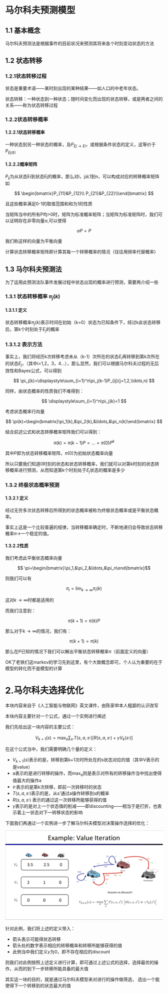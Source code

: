 # 马尔科夫预测模型
## 1.1 基本概念
马尔科夫预测法是根据事件的目前状况来预测其将来各个时刻变动状态的方法
## 1.2 状态转移
### 1.2.1状态转移过程
状态是重要术语——某时刻出现的某种结果——如人口的中老年状态。

状态转移：一种状态到一种状态；随时间变化而出现的状态转移，或是两者之间的关系——称为状态转移过程 
### 1.2.2状态转移概率
#### 1.2.2.1状态转移概率
一种状态到另一种状态的概率，及$P_{Ej \rightarrow Ei}$，或根据条件状态的定义，这等价于$P_{Ej/Ei}$
#### 1.2.2.2概率矩阵
$P_{ij}$为从状态Ei到状态Ej的概率，那么对i，j从1到n，可以构成对应的转移概率矩阵如

$$
\begin{bmatrix}P_{11}&P_{12}\\
P_{21}&P_{22}\\\end{bmatrix}
$$

且这些概率满足0-1的取值范围和和为1的性质

当矩阵当中的所有P均>0时，矩阵为标准概率矩阵；当矩阵为标准矩阵时，我们可以证明存在非零向量$\alpha$,可以使得

$$ 
\alpha P=P
$$

我们称这样的向量为平衡向量

计算状态转移概率矩阵即计算其每一个转移概率的情况（往往用频率代替概率）

## 1.3 马尔科夫预测法
为了运用此预测法队事件发展过程中状态出现的概率进行预测，需要再介绍一些
### 1.3.1 状态转移概率 $\pi_j(k)$
#### 1.3.1.1 定义
状态转移概率$\pi_j(k)$表示时间在初始（k=0）状态为已知条件下，经过k此状态转移后，第k个时刻处于$E_j$的概率
### 1.3.1.2 表示方法
事实上，我们将经历k次转移考虑未从（k-1）次所在的状态$E_i$再转移到第k次所在的状态$E_j$，（其中i=1,2，3，4$\ldots$），那么显然，我们可以根据马尔科夫过程的无后效性和Bayes公式，可以得到

$$
\pi_j(k)=\displaystyle\sum_{i=1}^n\pi_j(k-1)P_{ij}(j=1,2,\ldots,n)
$$

同样，由状态概率的性质我们不难得到：

$$
\displaystyle\sum_{i=1}^n\pi_j(k)=1
$$

考虑状态概率行向量

$$
\pi(k)=\begin{bmatrix}\pi_1(k),&\pi_2(k),&\ldots,&\pi_n(k)\end{bmatrix}
$$

结合前述公式和状态转移概率矩阵我们可以得到：

$$
\pi(k)=\pi(k-1)P=\ldots=\pi(0)P^k
$$

其中P即为状态转移概率矩阵，$\pi(0)$为初始状态概率向量

所以只要我们知道0时刻的状态和状态转移概率，我们就可以对第k时刻的状态转移概率进行预测，从而知道第k个时刻处于$E_j$状态的概率是多少
### 1.3.2 终极状态概率预测
#### 1.3.2.1 定义
经过无穷多次状态转移后所得到的状态概率被称为终极状态概率或是平衡状态概率。

事实上这是一个比较普遍的规律，当转移概率确定时，不断地递归会导致状态转移概率$\pi\rightarrow$一个稳定的值。
#### 1.3.2.2性质
我们考虑此平衡状态概率向量

$$
\pi=\begin{bmatrix}\pi_1,&\pi_2,&\ldots,&\pi_n\end{bmatrix}$$

则我们可以有

$$
\pi_i=\displaystyle\lim_{k\rightarrow\infty}\pi_i(k)
$$

这对$k\rightarrow\infty$时都是适用的

而我们注意到：

$$
\pi(k+1)=\pi(k)P
$$

那么对于$k\rightarrow\infty$的情况，我们有：

$$
\pi(k+1)=\pi(k)
$$

那么在P已知的情况下我们可以解出平衡状态转移概率$\pi$（前面定义的向量）

OK了老铁们这markov的学习先到这里，有个大致概念即可，个人认为重要的在于模型的转化而不是模型的计算

# 2.马尔科夫选择优化
本块内容来自于《人工智能与物联网》英文课件，由陈家申本人粗鄙的认识改写

本块内容主要针对一个公式，通过一个实例进行阐述

我们先给出这一块内容的主要公式：

$$
V_{k+1}(s)=\displaystyle \max_a\sum_{s^,}T(s,a,s^,)[R(s,a,s^,)+\gamma V_k(s^,)]
$$

在这个公式当中，我们需要明确几个量的定义：
* $V_{k+1}(s)$表示的是，转移到第k+1次时所处在的s状态对应的值（其中V表示的是value）
* a表示的是进行转移的操作，而$\displaystyle\max_a$则是表示对所有的转移操作当中找出使得值最大的操作a
* $s^,$表示的是第k次转移，即前一次转移时的状态
* $T(s,a,s^,)$表示的是，从s’通过a操作转移到s的概率
* $R(s,a,s^,)$ 表示的通过这一次转移所能够获得的值
*  $\gamma$表示的是对上一个状态值的削减——即discounting——相当于是打折，也表示着上一状态对下一转移状态的影响

下面我们再通过一个实例进一步了解马尔科夫模型对决策操作选择的优化：

![alt text](f8c6a7cd90df827da00744b19b9d572.png)

针对此例，我们将上述的定义带入：
* 箭头表示可能得状态转移
* 箭头处的数字表示相应的转移概率和转移所能够获得的值
* 此例当中我们定义$\gamma$为0，即不存在相应的discount

则我们对此例按照上述定义进行计算，即可通过上述公式的选择，选择最优的操作，从而的到下一步转移所能具备的最大值

其实这一块的目的，就是通过马尔科夫模型来对进行的操作做筛选， 选出一个能使得下一个转移到的状态最大的值
